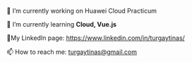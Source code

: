 🔭 I’m currently working on Huawei Cloud Practicum

🌱 I’m currently learning **Cloud, Vue.js**

📑My LinkedIn page: https://www.linkedin.com/in/turgaytinas/

📫 How to reach me: turgaytinas@gmail.com
